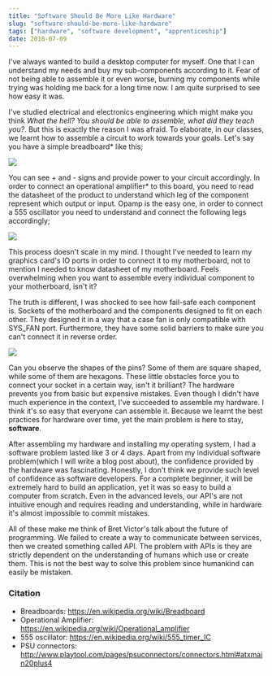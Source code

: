```yaml
---
title: "Software Should Be More Like Hardware"
slug: "software-should-be-more-like-hardware"
tags: ["hardware", "software development", "apprenticeship"]
date: 2018-07-09
---
```


I've always wanted to build a desktop computer for myself. One that I can understand my needs and buy my sub-components according to it. Fear of not being able to assemble it or even worse, burning my components while trying was holding me back for a long time now. I am quite surprised to see how easy it was.

I've studied electrical and electronics engineering which might make you think _What the hell? You should be able to assemble, what did they teach you?_. But this is exactly the reason I was afraid. To elaborate, in our classes, we learnt how to assemble a circuit to work towards your goals. Let's say you have a simple breadboard* like this;

![ ](https://upload.wikimedia.org/wikipedia/commons/thumb/7/73/400_points_breadboard.jpg/1200px-400_points_breadboard.jpg)

You can see + and - signs and provide power to your circuit accordingly. In order to connect an operational amplifier* to this board, you need to read the datasheet of the product to understand which leg of the component represent which output or input. Opamp is the easy one, in order to connect a 555 oscillator you need to understand and connect the following legs accordingly;

![ ](http://hades.mech.northwestern.edu/images/3/34/555_astable_circuit.gif)

This process doesn't scale in my mind. I thought I've needed to learn my graphics card's IO ports in order to connect it to my motherboard, not to mention I needed to know datasheet of my motherboard. Feels overwhelming when you want to assemble every individual component to your motherboard, isn't it?

The truth is different, I was shocked to see how fail-safe each component is. Sockets of the motherboard and the components designed to fit on each other. They designed it in a way that a case fan is only compatible with SYS_FAN port. Furthermore, they have some solid barriers to make sure you can't connect it in reverse order.

![ ](http://www.playtool.com/pages/psuconnectors/all20plus4.jpg)

Can you observe the shapes of the pins? Some of them are square shaped, while some of them are hexagons. These little obstacles force you to connect your socket in a certain way, isn't it brilliant? The hardware prevents you from basic but expensive mistakes. Even though I didn't have much experience in the context, I've succeeded to assemble my hardware. I think it's so easy that everyone can assemble it. Because we learnt the best practices for hardware over time, yet the main problem is here to stay, **software**.

After assembling my hardware and installing my operating system, I had a software problem lasted like 3 or 4 days. Apart from my individual software problem(which I will write a blog post about), the confidence provided by the hardware was fascinating. Honestly, I don't think we provide such level of confidence as software developers. For a complete beginner, it will be extremely hard to build an application, yet it was so easy to build a computer from scratch. Even in the advanced levels, our API's are not intuitive enough and requires reading and understanding, while in hardware it's almost impossible to commit mistakes.

All of these make me think of Bret Victor's talk about the future of programming. We failed to create a way to communicate between services, then we created something called API. The problem with APIs is they are strictly dependent on the understanding of humans which use or create them. This is not the best way to solve this problem since humankind can easily be mistaken.

### Citation
- Breadboards: https://en.wikipedia.org/wiki/Breadboard
- Operational Amplifier: https://en.wikipedia.org/wiki/Operational_amplifier
- 555 oscillator: https://en.wikipedia.org/wiki/555_timer_IC
- PSU connectors: http://www.playtool.com/pages/psuconnectors/connectors.html#atxmain20plus4

